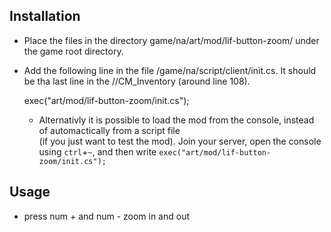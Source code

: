 ## Installation

* Place the files in the directory game/na/art/mod/lif-button-zoom/ under the game root directory.
* Add the following line in the file /game/na/script/client/init.cs. It should be tha last line in the //CM_Inventory (around line 108).

  exec("art/mod/lif-button-zoom/init.cs");
  * Alternativly it is possible to load the mod from the console, instead of automactically from a script file  
  (if you just want to test the mod). Join your server, open the console using `ctrl`+`~`, and then write `exec("art/mod/lif-button-zoom/init.cs");`

## Usage

* press num + and num - zoom in and out


